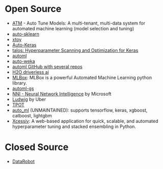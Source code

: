 # Open Source

* [ATM](https://github.com/HDI-Project/ATM) - Auto Tune Models: A multi-tenant, multi-data system for automated machine learning (model selection and tuning)
* [auto-sklearn](https://github.com/automl/auto-sklearn)
* [xtoy](https://github.com/kootenpv/xtoy)
* [Auto-Keras](autokeras.com/)
* [talos: Hyperparameter Scanning and Optimization for Keras](https://github.com/autonomio/talos)
* [automl](https://pypi.org/project/automl/)
* [auto-weka](https://github.com/automl/autoweka)
* [automl GitHub with several repos](https://github.com/automl)
* [H2O driverless ai](https://www.h2o.ai/products/h2o-driverless-ai/)
* [MLBox](https://github.com/AxeldeRomblay/MLBox): MLBox is a powerful Automated Machine Learning python library.
* [automl-gs](https://github.com/minimaxir/automl-gs)
* [NNI - Neural Network Intelligence](https://github.com/Microsoft/nni) by Microsoft
* [Ludwig](https://github.com/uber/ludwig) by Uber
* [TPOT](https://github.com/EpistasisLab/tpot)
* [auto_ml](https://github.com/ClimbsRocks/auto_ml) (UNMAINTAINED): supports tensorflow, keras, xgboost, catboost, lightgbm
* [Xcessiv](https://github.com/reiinakano/xcessiv): A web-based application for quick, scalable, and automated hyperparameter tuning and stacked ensembling in Python.

# Closed Source

* [DataRobot](https://www.datarobot.com/)
